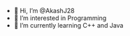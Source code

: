 - 👋 Hi, I’m @AkashJ28
- 👀 I’m interested in Programming
- 🌱 I’m currently learning C++ and Java


<!---
AkashJ28/AkashJ28 is a ✨ special ✨ repository because its `README.md` (this file) appears on your GitHub profile.
You can click the Preview link to take a look at your changes.
--->
